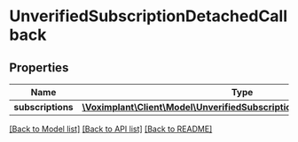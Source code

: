 # UnverifiedSubscriptionDetachedCallback

## Properties
Name | Type | Description | Notes
------------ | ------------- | ------------- | -------------
**subscriptions** | [**\Voximplant\Client\Model\UnverifiedSubscriptionDetachedCallbackItem[]**](UnverifiedSubscriptionDetachedCallbackItem.md) |  | [optional] 

[[Back to Model list]](../README.md#documentation-for-models) [[Back to API list]](../README.md#documentation-for-api-endpoints) [[Back to README]](../README.md)


